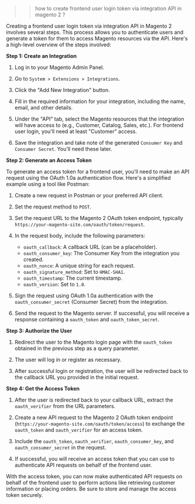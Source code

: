 >>how to create frontend user login token via integration API in magento 2 ?

Creating a frontend user login token via integration API in Magento 2 involves several steps. This process allows you to authenticate users and generate a token for them to access Magento resources via the API. Here's a high-level overview of the steps involved:

**Step 1: Create an Integration**

1. Log in to your Magento Admin Panel.

2. Go to `System > Extensions > Integrations`.

3. Click the "Add New Integration" button.

4. Fill in the required information for your integration, including the name, email, and other details.

5. Under the "API" tab, select the Magento resources that the integration will have access to (e.g., Customer, Catalog, Sales, etc.). For frontend user login, you'll need at least "Customer" access.

6. Save the integration and take note of the generated `Consumer Key` and `Consumer Secret`. You'll need these later.

**Step 2: Generate an Access Token**

To generate an access token for a frontend user, you'll need to make an API request using the OAuth 1.0a authentication flow. Here's a simplified example using a tool like Postman:

1. Create a new request in Postman or your preferred API client.

2. Set the request method to `POST`.

3. Set the request URL to the Magento 2 OAuth token endpoint, typically `https://your-magento-site.com/oauth/token/request`.

4. In the request body, include the following parameters:
   - `oauth_callback`: A callback URL (can be a placeholder).
   - `oauth_consumer_key`: The Consumer Key from the integration you created.
   - `oauth_nonce`: A unique string for each request.
   - `oauth_signature_method`: Set to `HMAC-SHA1`.
   - `oauth_timestamp`: The current timestamp.
   - `oauth_version`: Set to `1.0`.

5. Sign the request using OAuth 1.0a authentication with the `oauth_consumer_secret` (Consumer Secret) from the integration.

6. Send the request to the Magento server. If successful, you will receive a response containing a `oauth_token` and `oauth_token_secret`.

**Step 3: Authorize the User**

1. Redirect the user to the Magento login page with the `oauth_token` obtained in the previous step as a query parameter.

2. The user will log in or register as necessary.

3. After successful login or registration, the user will be redirected back to the callback URL you provided in the initial request.

**Step 4: Get the Access Token**

1. After the user is redirected back to your callback URL, extract the `oauth_verifier` from the URL parameters.

2. Create a new API request to the Magento 2 OAuth token endpoint (`https://your-magento-site.com/oauth/token/access`) to exchange the `oauth_token` and `oauth_verifier` for an access token.

3. Include the `oauth_token`, `oauth_verifier`, `oauth_consumer_key`, and `oauth_consumer_secret` in the request.

4. If successful, you will receive an access token that you can use to authenticate API requests on behalf of the frontend user.

With the access token, you can now make authenticated API requests on behalf of the frontend user to perform actions like retrieving customer information or placing orders. Be sure to store and manage the access token securely.